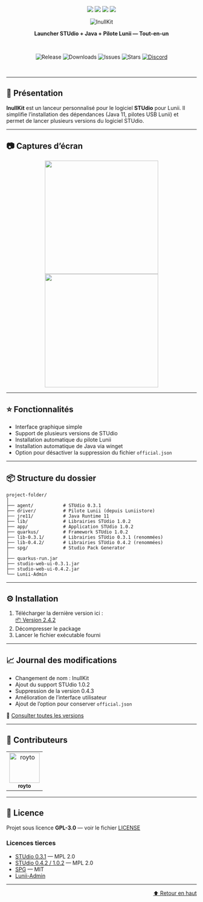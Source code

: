 <a name="readme-top"></a>

<p align="center">
  <img src="https://forthebadge.com/images/badges/made-with-c-sharp.svg"/>
  <img src="https://forthebadge.com/images/badges/0-percent-optimized.svg"/>
  <img src="https://forthebadge.com/images/badges/built-with-love.svg"/>
  <img src="https://forthebadge.com/images/badges/works-on-my-machine.svg"/>
</p>

<div align="center">
  <img src="https://i.imgur.com/Vzp4ZN7.png" alt="InullKit"/>
  <br />
  <p><b>Launcher STUdio + Java + Pilote Lunii — Tout-en-un</b></p>
  <br />
  <p align="center">
    <img src="https://img.shields.io/github/v/release/Seph29/LuniiKit_App?label=Version&style=for-the-badge" alt="Release"/>
    <img src="https://img.shields.io/github/downloads/Seph29/LuniiKit_App/total?label=Downloads&style=for-the-badge" alt="Downloads"/>
    <img src="https://img.shields.io/github/issues/Seph29/LuniiKit_App?label=Issues&style=for-the-badge" alt="Issues"/>
    <img src="https://img.shields.io/github/stars/Seph29/LuniiKit_App?label=Stars&style=for-the-badge" alt="Stars"/>
    <a href="https://discord.gg/jg9MjHBWQC"><img src="https://img.shields.io/discord/911349645752541244?label=Discord&logo=discord&style=for-the-badge&color=5865F2" alt="Discord"/></a>

  </p>
  <br />
</div>

---

## 📖 Présentation

**InullKit** est un lanceur personnalisé pour le logiciel **STUdio** pour Lunii. Il simplifie l’installation des dépendances (Java 11, pilotes USB Lunii) et permet de lancer plusieurs versions du logiciel STUdio.

---

## 📷 Captures d’écran

<p align="center">
  <img src="https://i.imgur.com/NhB6DQN.png" width="300"/>
  <img src="https://i.imgur.com/9ScXZfR.png" width="300"/>
</p>

---

## ⭐️ Fonctionnalités

- Interface graphique simple
- Support de plusieurs versions de STUdio
- Installation automatique du pilote Lunii
- Installation automatique de Java via winget
- Option pour désactiver la suppression du fichier `official.json`

---

## 📦 Structure du dossier

```
project-folder/
│
├── agent/           # STUdio 0.3.1
├── driver/          # Pilote Lunii (depuis Luniistore)
├── jre11/           # Java Runtime 11
├── lib/             # Librairies STUdio 1.0.2
├── app/             # Application STUdio 1.0.2
├── quarkus/         # Framework STUdio 1.0.2
├── lib-0.3.1/       # Librairies STUdio 0.3.1 (renommées)
├── lib-0.4.2/       # Librairies STUdio 0.4.2 (renommées)
├── spg/             # Studio Pack Generator
│
├── quarkus-run.jar
├── studio-web-ui-0.3.1.jar
├── studio-web-ui-0.4.2.jar
└── Lunii-Admin
```

---

## ⚙️ Installation

1. Télécharger la dernière version ici :  
   [📦 Version 2.4.2](https://github.com/Seph29/LuniiKit_App/releases/tag/2.4.2)
2. Décompresser le package
3. Lancer le fichier exécutable fourni

---

## 📈 Journal des modifications

- Changement de nom : InullKit
- Ajout du support STUdio 1.0.2
- Suppression de la version 0.4.3
- Amélioration de l’interface utilisateur
- Ajout de l’option pour conserver `official.json`

📄 [Consulter toutes les versions](https://github.com/Seph29/LuniiKit_App/tags)

---

## 👥 Contributeurs

<table>
  <tr>
    <td align="center">
      <a href="https://github.com/royto">
        <img src="https://avatars.githubusercontent.com/u/6990995?v=4" width="80" alt="royto"/>
        <br /><sub><b>royto</b></sub>
      </a>
    </td>
  </tr>
</table>

---

## 📄 Licence

Projet sous licence **GPL-3.0** — voir le fichier [LICENSE](LICENSE)

### Licences tierces

- [STUdio 0.3.1](https://github.com/marian-m12l/studio) — MPL 2.0  
- [STUdio 0.4.2 / 1.0.2](https://github.com/kairoh/studio) — MPL 2.0  
- [SPG](https://github.com/jersou/studio-pack-generator) — MIT  
- [Lunii-Admin](https://github.com/olup/lunii-admin)

---

<p align="right"><a href="#readme-top">⬆️ Retour en haut</a></p>
